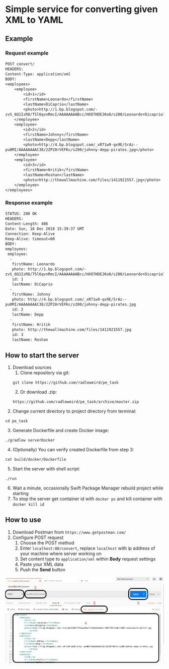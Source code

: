 # Simple service for converting given XML to YAML
## Example
### Request example
```
POST convert/
HEADERS:
Content-Type: application/xml
BODY:
<employees>
	<employee>
		<id>1</id>
		<firstName>Leonardo</firstName>
		<lastName>DiCaprio</lastName>
		<photo>http://1.bp.blogspot.com/-zvS_6Q1IzR8/T5l6qvnRmcI/AAAAAAAABcc/HXO7HDEJKo0/s200/Leonardo+Dicaprio7.jpg</photo>
	</employee>
	<employee>
		<id>2</id>
		<firstName>Johnny</firstName>
		<lastName>Depp</lastName>
		<photo>http://4.bp.blogspot.com/_xR71w9-qx9E/SrAz--pu0MI/AAAAAAAAC38/2ZP28rVEFKc/s200/johnny-depp-pirates.jpg</photo>
	</employee>
	<employee>
		<id>3</id>
		<firstName>Hritik</firstName>
		<lastName>Roshan</lastName>
		<photo>http://thewallmachine.com/files/1411921557.jpg</photo>
	</employee>
</employees>
```
### Response example
```
STATUS: 200 OK
HEADERS:
Content-Length: 486
Date: Sun, 16 Dec 2018 15:39:37 GMT
Connection: Keep-Alive
Keep-Alive: timeout=60
BODY:
employees: 
 employee:
  -
   firstName: Leonardo
   photo: http://1.bp.blogspot.com/-zvS_6Q1IzR8/T5l6qvnRmcI/AAAAAAAABcc/HXO7HDEJKo0/s200/Leonardo+Dicaprio7.jpg
   id: 1
   lastName: DiCaprio
  -
   firstName: Johnny
   photo: http://4.bp.blogspot.com/_xR71w9-qx9E/SrAz--pu0MI/AAAAAAAAC38/2ZP28rVEFKc/s200/johnny-depp-pirates.jpg
   id: 2
   lastName: Depp
  -
   firstName: Hritik
   photo: http://thewallmachine.com/files/1411921557.jpg
   id: 3
   lastName: Roshan

```
## How to start the server
1. Download sources
   1. Clone repository via git:
   ```
   git clone https://github.com/radleweird/pe_task
   ```
   2. Or download .zip:
   ```
   https://github.com/radleweird/pe_task/archive/master.zip
   ```
2. Change current directory to project directory from terminal:
```
cd pe_task
```
3. Generate Dockerfile and create Docker image:
```
./gradlew serverDocker
```
4. (Optionally) You can verify created Dockerfile from step 3:
```
cat build/docker/Dockerfile
```
5. Start the server with shell script:
```
./run
```
6. Wait a minute, occasionally Swift Package Manager rebuild project while starting
7. To stop the server get container id with ```docker ps``` and kill container with ```docker kill id```
## How to use
1. Download Postman from ```https://www.getpostman.com/```
2. Configure POST request
   1. Choose the POST method
   2. Enter ```localhost:80/convert```, replace ```localhost``` with ip address of your machine where server working on
   3. Set content type to ```application/xml``` within **Body** request settings
   4. Paste your XML data
   5. Push the **Send** button
<img src="screens/postman_usage.png">
